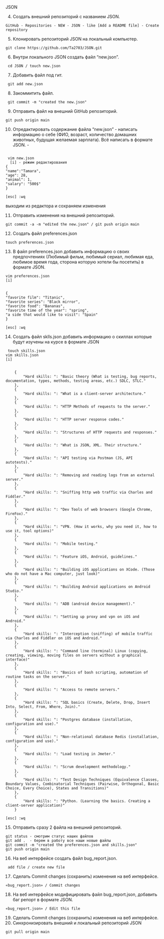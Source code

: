 JSON

4. Создать внешний репозиторий c названием JSON. 
```
GitHub - Repositories - NEW - JSON - like [Add a README file] - Create repository
```
5. Клонировать репозиторий JSON на локальный компьютер.
```
git clone https://github.com/Ta2703/JSON.git
```
 6. Внутри локального JSON создать файл “new.json”.
```
 cd JSON / touch new.json
```
 7. Добавить файл под гит.
```
 git add new.json
```
 8. Закоммитить файл.
```
 git commit -m "created the new.json"
```
 9. Отправить файл на внешний GitHub репозиторий.
```
git push origin main
```
 10. Отредактировать содержание файла “new.json” - написать информацию о себе (ФИО, возраст, количество домашних животных, будущая желаемая зарплата). Всё написать в формате JSON.  -
 <code>
 vim new.json 
  [i] - режим редактирования 
{
"name":"Tamara",
"age": 28,
"animal": 1,
"salary": "500$"
}
</code>

```
[esc] :wq
```
выходим из редактора и сохраняем изменения 

 11. Отправить изменения на внешний репозиторий.
```
git commit -a -m "edited the new.json" / git push origin main
```
12. Создать файл preferences.json
```
touch preferences.json
```
13. В файл preferences.json добавить информацию о своих предпочтениях (Любимый фильм, любимый сериал, любимая еда, любимое время года, сторона которую хотели бы посетить) в формате JSON.
```
vim preferences.json
[i]
```
<code>
{
"favorite film": "Titanic",
"favorite series": "Black mirror",
"favorite food": "Bananas",
"favorite time of the year": "spring",
"a side that would like to visit": "Spain"
}
</code>

```
[esc] :wq
```

 14. Создать файл sklls.json добавить информацию о скиллах которые будут изучены на курсе в формате JSON

```
 touch skills.json 
vim skills.json
[i]
```
<code>
    {
        "Hard skills: ": "Basic theory (What is testing, bug reports, documentation, types, methods, testing areas, etc.) SDLC, STLC."
    },
    {
        "Hard skills: ": "What is a client-server architecture."
    },
    {
        "Hard skills: ": "HTTP Methods of requests to the server."
    },
    {
        "Hard skills: ": "HTTP server response codes."
    },
    {
        "Hard skills: ": "Structures of HTTP requests and responses."
    },
    {
        "Hard skills: ": "What is JSON, XML. Their structure."
    },
    {
        "Hard skills: ": "API testing via Postman (JS, API autotests)."
    },
    {
        "Hard skills: ": "Removing and reading logs from an external server."
    },
    {
        "Hard skills: ": "Sniffing http web traffic via Charles and Fiddler."
    },
    {
        "Hard skills: ": "Dev Tools of web browsers (Google Chrome, FireFox)."
    },
    {
        "Hard skills: ": "VPN. (How it works, why you need it, how to use it, tool options)"
    },
    {
        "Hard skills: ": "Mobile testing."
    },
    {
        "Hard skills: ": "Feature iOS, Android, guidelines."
    },
    {
        "Hard skills: ": "Building iOS applications on XCode. (Those who do not have a Mac computer, just look)"
    },
    {
        "Hard skills: ": "Building Android applications on Android Studio."
    },
    {
        "Hard skills: ": "ADB (android device management)."
    },
    {
        "Hard skills: ": "Setting up proxy and vpn on iOS and Android."
    },
    {
        "Hard skills: ": "Interception (sniffing) of mobile traffic via Charles and Fiddler on iOS and Android."
    },
    {
        "Hard skills: ": "Command line (terminal) Linux (copying, creating, viewing, moving files on servers without a graphical interface)"
    },
    {
        "Hard skills: ": "Basics of bash scripting, automation of routine tasks on the server."
    },
    {
        "Hard skills: ": "Access to remote servers."
    },
    {
        "Hard skills: ": "SQL basics (Create, Delete, Drop, Insert Into, Select, From, Where, Join)."
    },
    {
        "Hard skills: ": "Postgres database (installation, configuration and use)."
    },
    {
        "Hard skills: ": "Non-relational database Redis (installation, configuration and use)."
    },
    {
        "Hard skills: ": "Load testing in Jmeter."
    },
    {
        "Hard skills: ": "Scrum development methodology."
    },
    {
        "Hard skills: ": "Test Design Techniques (Equivalence Classes, Boundary Values, Combinatorial Techniques (Pairwise, Orthogonal, Basic Choice, Every Choice), States and Transitions)"
    },
    {
        "Hard skills: ": "Python. (Learning the basics. Creating a client-server application)"
    }
</code>

```
[esc] :wq
```

 15. Отправить сразу 2 файла на внешний репозиторий.
```
git status - смотрим статус наших файлов 
git add .  - берем в работу все наши новые файлы 
git commit -m "created the preferences.json and skills.json"
git push origin main
```

 16. На веб интерфейсе создать файл bug_report.json.
```
 add file / create new file
```

 17. Сделать Commit changes (сохранить) изменения на веб интерфейсе.
```
«bug_report.json» / Commit changes
```

 18. На веб интерфейсе модифицировать файл bug_report.json, добавить баг репорт в формате JSON.
```
«bug_report.json» / Edit this file
```
19. Сделать Commit changes (сохранить) изменения на веб интерфейсе.
20. Синхронизировать внешний и локальный репозиторий JSON
```
git pull origin main
```
